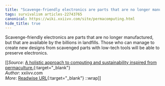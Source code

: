 ```yaml
---
title: "Scavenge-friendly electronics are parts that are no longer manufactured, but ..."
tags: survivalism articles-22743765
canonical: https://wiki.xxiivv.com/site/permacomputing.html
hide_title: true
---
```


Scavenge-friendly electronics are parts that are no longer manufactured, but that are available by the billions in landfills. Those who can manage to create new designs from scavenged parts with low-tech tools will be able to preserve electronics.


[[_Source_: [A holistic approach to computing and sustainability inspired from permaculture.](https://wiki.xxiivv.com/site/permacomputing.html){:target="_blank"}<br>
_Author_: xxiivv.com<br>
_More_: [Readwise URL](https://readwise.io/open/454947719){:target="_blank"}
::wrap]]